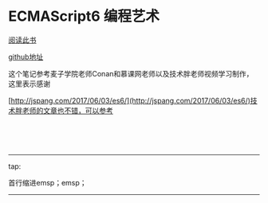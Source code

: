 # ECMAScript6 编程艺术

[阅读此书](http://quickgitbook.com/books/HaiDongSong/ecmaScript6LearnNotes_b/_book/)

[github地址](https://github.com/HaiDongSong/ecmaScript6LearnNotes_b)

这个笔记参考麦子学院老师Conan和慕课网老师以及技术胖老师视频学习制作，这里表示感谢

[http://jspang.com/2017/06/03/es6/](http://jspang.com/2017/06/03/es6/)技术胖老师的文章也不错，可以参考

</br>
</br>
</br>
  
   
   


---

tap:

首行缩进emsp；emsp；

---



